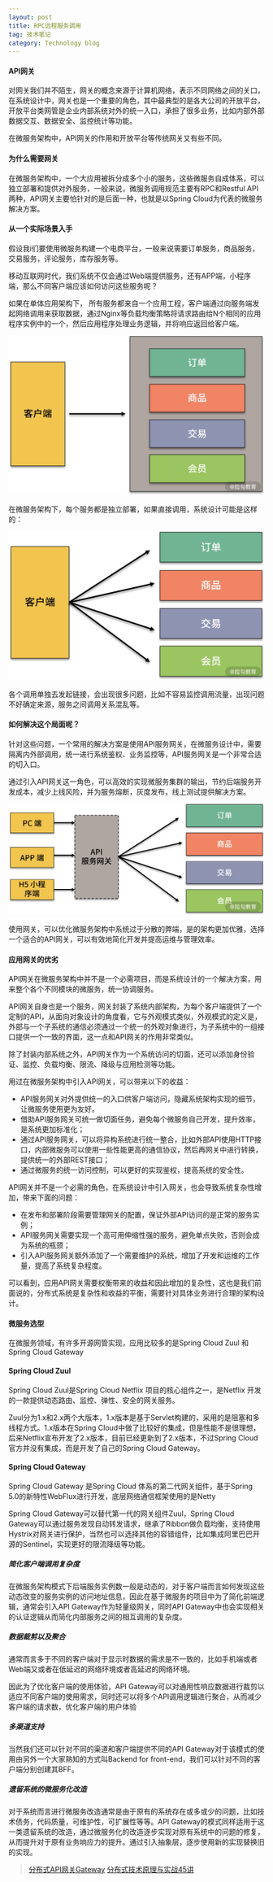 ```yaml
---
layout: post
title: RPC远程服务调用
tag: 技术笔记
category: Technology blog
---
```

#### API网关

对网关我们并不陌生，网关的概念来源于计算机网络，表示不同网络之间的关口，在系统设计中，网关也是一个重要的角色，其中最典型的是各大公司的开放平台，开放平台类网管是企业内部系统对外的统一入口，承担了很多业务，比如内部外部数据交互、数据安全、监控统计等功能。

在微服务架构中，API网关的作用和开放平台等传统网关又有些不同。

#### 为什么需要网关

在微服务架构中，一个大应用被拆分成多个小的服务，这些微服务自成体系，可以独立部署和提供对外服务，一般来说，微服务调用规范主要有RPC和Restful API两种，API网关主要怕针对的是后面一种，也就是以Spring Cloud为代表的微服务解决方案。

#### 从一个实际场景入手

假设我i们要使用微服务构建一个电商平台，一般来说需要订单服务，商品服务，交易服务，评论服务，库存服务等。

移动互联网时代，我们系统不仅会通过Web端提供服务，还有APP端，小程序端，那么不同客户端应该如何访问这些服务呢？

如果在单体应用架构下， 所有服务都来自一个应用工程，客户端通过向服务端发起网络调用来获取数据，通过Nginx等负载均衡策略将请求路由给N个相同的应用程序实例中的一个，然后应用程序处理业务逻辑，并将响应返回给客户端。

![Ciqc1F7DuLWALZMDAAB1i-97j1c184](\image\2020-05-27\Ciqc1F7DuLWALZMDAAB1i-97j1c184.png)

在微服务架构下，每个服务都是独立部署，如果直接调用，系统设计可能是这样的：

![Ciqc1F7DuNqAJXtiAAC4PwBmfM0342](\image\2020-05-27\Ciqc1F7DuNqAJXtiAAC4PwBmfM0342.png)

各个调用单独去发起链接，会出现很多问题，比如不容易监控调用流量，出现问题不好确定来源，服务之间调用关系混乱等。

#### 如何解决这个局面呢？

针对这些问题，一个常用的解决方案是使用API服务网关，在微服务设计中，需要隔离内外部调用，统一进行系统鉴权、业务监控等，API服务网关是一个非常合适的切入口。

通过引入API网关这一角色，可以高效的实现微服务集群的输出，节约后端服务开发成本，减少上线风险，并为服务熔断，灰度发布，线上测试提供解决方案。

![CgqCHl7DuPuAH-1AAAE28Z6XTRo611](\image\2020-05-27\CgqCHl7DuPuAH-1AAAE28Z6XTRo611.png)

使用网关，可以优化微服务架构中系统过于分散的弊端，是的架构更加优雅，选择一个适合的API网关，可以有效地简化开发并提高运维与管理效率。

#### 应用网关的优劣

API网关在微服务架构中并不是一个必需项目，而是系统设计的一个解决方案，用来整个各个不同模块的微服务，统一协调服务。

API网关自身也是一个服务，网关封装了系统内部架构，为每个客户端提供了一个定制的API，从面向对象设计的角度看，它与外观模式类似，外观模式的定义是，外部与一个子系统的通信必须通过一个统一的外观对象进行，为子系统中的一组接口提供一个一致的界面，这一点和API网关的作用非常类似。

除了封装内部系统之外，API网关作为一个系统访问的切面，还可以添加身份验证、监控、负载均衡、限流、降级与应用检测等功能。

用过在微服务架构中引入API网关，可以带来以下的收益：

- API服务网关对外提供统一的入口供客户端访问，隐藏系统架构实现的细节，让微服务使用更为友好。
- 借助API服务网关可统一做切面任务，避免每个微服务自己开发，提升效率，是系统更加标准化；
- 通过API服务网关，可以将异构系统进行统一整合，比如外部API使用HTTP接口，内部微服务可以使用一些性能更高的通信协议，然后再网关中进行转换，提供统一的外部REST接口；
- 通过微服务的统一访问控制，可以更好的实现鉴权，提高系统的安全性。

API网关并不是一个必需的角色，在系统设计中引入网关，也会导致系统复杂性增加，带来下面的问题：

- 在发布和部署阶段需要管理网关的配置，保证外部API访问的是正常的服务实例；
- API服务网关需要实现一个高可用伸缩性强的服务，避免单点失败，否则会成为系统的瓶颈；
- 引入API服务网关额外添加了一个需要维护的系统，增加了开发和运维的工作量，提高了系统复杂程度。

可以看到，应用API网关需要权衡带来的收益和因此增加的复杂性，这也是我们前面说的，分布式系统是复杂性和收益的平衡，需要针对具体业务进行合理的架构设计。

#### 微服务选型

在微服务领域，有许多开源网管实现，应用比较多的是Spring Cloud Zuul 和Spring Cloud Gateway

#### Spring Cloud Zuul

Spring Cloud Zuul是Spring Cloud Netflix 项目的核心组件之一，是Netflix 开发的一款提供动态路由、监控、弹性、安全的网关服务。

Zuul分为1.x和2.x两个大版本，1.x版本是基于Servlet构建的，采用的是阻塞和多线程方式。1.x版本在Spring Cloud中做了比较好的集成，但是性能不是很理想，后来Netflix宣布开发了2.x版本，目前已经更新到了2.x版本，不过Spring Cloud官方并没有集成，而是开发了自己的Spring Cloud Gateway。

#### Spring Cloud Gateway

Spring Cloud Gateway 是Spring Cloud 体系的第二代网关组件，基于Spring 5.0的新特性WebFlux进行开发，底层网络通信框架使用的是Netty

Spring Cloud Gateway可以替代第一代的网关组件Zuul，Spring Cloud    Gateway可以通过服务发现自动转发请求，继承了Ribbon做负载均衡，支持使用Hystrix对网关进行保护，当然也可以选择其他的容错组件，比如集成阿里巴巴开源的Sentinel，实现更好的限流降级等功能。

##### 简化客户端调用复杂度

在微服务架构模式下后端服务实例数一般是动态的，对于客户端而言如何发现这些动态改变的服务实例的访问地址信息，因此在基于微服务的项目中为了简化前端逻辑，通常会引入API Gateway作为轻量级网关，同时API Gateway中也会实现相关的认证逻辑从而简化内部服务之间的相互调用的复杂度。

##### 数据裁剪以及聚合

通常而言多于不同的客户端对于显示时数据的需求是不一致的，比如手机端或者Web端又或者在低延迟的网络环境或者高延迟的网络环境。

因此为了优化客户端的使用体验，API Gateway可以对通用性响应数据进行裁剪以适应不同客户端的使用需求，同时还可以将多个API调用逻辑进行聚合，从而减少客户端的请求数，优化客户端的用户体验

##### 多渠道支持

当然我们还可以针对不同的渠道和客户端提供不同的API Gateway对于该模式的使用由另外一个大家熟知的方式叫Backend for front-end，我们可以针对不同的客户端分别创建其BFF。

##### 遗留系统的微服务化改造

对于系统而言进行微服务改造通常是由于原有的系统存在或多或少的问题，比如技术债务，代码质量，可维护性，可扩展性等等。API Gateway的模式同样适用于这一类遗留系统的改造，通过微服务化的改造逐步实现对原有系统中的问题的修复，从而提升对于原有业务响应力的提升。通过引入抽象层，逐步使用新的实现替换旧的实现。

> [分布式API网关Gateway](https://blog.csdn.net/weixin_40584932/article/details/81037436)
> [分布式技术原理与实战45讲](https://kaiwu.lagou.com/course/courseInfo.htm?courseId=69#/detail/pc?id=1913)
